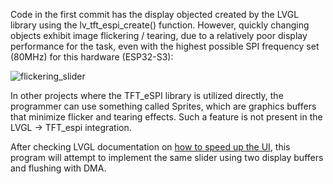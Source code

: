 Code in the first commit has the display objected created by the LVGL library using the lv_tft_espi_create() function.
However, quickly changing objects exhibit image flickering / tearing, due to a relatively poor display performance for the task, even with the highest possible SPI frequency set (80MHz) for this hardware (ESP32-S3):

![flickering_slider](https://github.com/user-attachments/assets/ea5c19c0-1726-4c0b-83c1-bd37fefa88da)


In other projects where the TFT_eSPI library is utilized directly, the programmer can use something called Sprites, which are graphics buffers that minimize flicker and tearing effects.
Such a feature is not present in the LVGL -> TFT_espi integration.

After checking LVGL documentation on [how to speed up the UI](https://docs.lvgl.io/master/intro/index.html#how-to-speed-up-my-ui), this program will attempt to implement the same slider using two display buffers and flushing with DMA.

